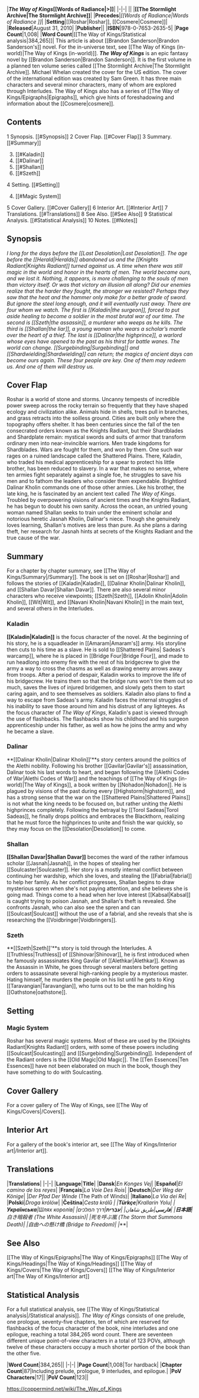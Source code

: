 |***The Way of Kings*[[Words of Radiance\|>]]**|
|-|-|
||
|**[[The Stormlight Archive\|The Stormlight Archive]]**|
|**Precedes**|*[[Words of Radiance\|Words of Radiance ]]*|
|**Setting**|[[Roshar\|Roshar]], [[Cosmere\|Cosmere]]|
|**Released**|August 31, 2010|
|**Publisher**||
|**ISBN**|978-0-7653-2635-5|
|**Page Count**|1,008|
|**Word Count**|[[The Way of Kings/Statistical analysis\|384,265]]|
This article is about [[Brandon Sanderson\|Brandon Sanderson's]] novel. For the in-universe text, see [[The Way of Kings (in-world)\|The Way of Kings (in-world)]].
***The Way of Kings*** is an epic fantasy novel by [[Brandon Sanderson\|Brandon Sanderson]]. It is the first volume in a planned ten volume series called [[The Stormlight Archive\|The Stormlight Archive]]. Michael Whelan created the cover for the US edition. The cover of the international edition was created by Sam Green.
It has three main characters and several minor characters, many of whom are explored through Interludes.
The Way of Kings also has a series of [[The Way of Kings/Epigraphs\|Epigraphs]], which give hints of foreshadowing and information about the [[Cosmere\|cosmere]].

## Contents

1 Synopsis. [[#Synopsis]] 
2 Cover Flap. [[#Cover Flap]] 
3 Summary. [[#Summary]] 

3. [[#Kaladin]] 
3. [[#Dalinar]] 
3. [[#Shallan]] 
3. [[#Szeth]] 


4 Setting. [[#Setting]] 

4. [[#Magic System]] 


5 Cover Gallery. [[#Cover Gallery]] 
6 Interior Art. [[#Interior Art]] 
7 Translations. [[#Translations]] 
8 See Also. [[#See Also]] 
9 Statistical Analysis. [[#Statistical Analysis]] 
10 Notes. [[#Notes]] 


## Synopsis
*I long for the days before the [[Last Desolation\|Last Desolation]].*
*The age before the [[Herald\|Heralds]] abandoned us and the [[Knights Radiant\|Knights Radiant]] turned against us. A time when there was still magic in the world and honor in the hearts of men.*
*The world became ours, and we lost it. Nothing, it appears, is more challenging to the souls of men than victory itself.*
*Or was that victory an illusion all along? Did our enemies realize that the harder they fought, the stronger we resisted? Perhaps they saw that the heat and the hammer only make for a better grade of sword. But ignore the steel long enough, and it will eventually rust away.*
*There are four whom we watch. The first is [[Kaladin\|the surgeon]], forced to put aside healing to become a soldier in the most brutal war of our time. The second is [[Szeth\|the assassin]], a murderer who weeps as he kills. The third is [[Shallan\|the liar]], a young woman who wears a scholar’s mantle over the heart of a thief. The last is [[Dalinar\|the highprince]], a warlord whose eyes have opened to the past as his thirst for battle wanes.*
*The world can change. [[Surgebinding\|Surgebinding]] and [[Shardwielding\|Shardwielding]] can return; the magics of ancient days can become ours again. These four people are key.*
*One of them may redeem us.*
*And one of them will destroy us.*

## Cover Flap
Roshar is a world of stone and storms. Uncanny tempests of incredible power sweep across the rocky terrain so frequently that they have shaped ecology and civilization alike. Animals hide in shells, trees pull in branches, and grass retracts into the soilless ground. Cities are built only where the topography offers shelter.
It has been centuries since the fall of the ten consecrated orders known as the Knights Radiant, but their Shardblades and Shardplate remain: mystical swords and suits of armor that transform ordinary men into near-invincible warriors. Men trade kingdoms for Shardblades. Wars are fought for them, and won by them.
One such war rages on a ruined landscape called the Shattered Plains. There, Kaladin, who traded his medical apprenticeship for a spear to protect his little brother, has been reduced to slavery. In a war that makes no sense, where ten armies fight separately against a single foe, he struggles to save his men and to fathom the leaders who consider them expendable.
Brightlord Dalinar Kholin commands one of those other armies. Like his brother, the late king, he is fascinated by an ancient text called *The Way of Kings*. Troubled by overpowering visions of ancient times and the Knights Radiant, he has begun to doubt his own sanity.
Across the ocean, an untried young woman named Shallan seeks to train under the eminent scholar and notorious heretic Jasnah Kholin, Dalinar's niece. Though she genuinely loves learning, Shallan's motives are less than pure. As she plans a daring theft, her research for Jasnah hints at secrets of the Knights Radiant and the true cause of the war.

## Summary
For a chapter by chapter summary, see [[The Way of Kings/Summary\|/Summary]].
The book is set on [[Roshar\|Roshar]] and follows the stories of [[Kaladin\|Kaladin]], [[Dalinar Kholin\|Dalinar Kholin]], and [[Shallan Davar\|Shallan Davar]]. There are also several minor characters who receive viewpoints; [[Szeth\|Szeth]], [[Adolin Kholin\|Adolin Kholin]], [[Wit\|Wit]], and [[Navani Kholin\|Navani Kholin]] in the main text, and several others in the Interludes.

### Kaladin
**[[Kaladin\|Kaladin]]** is the focus character of the novel. At the beginning of his story, he is a squadleader in [[Amaram\|Amaram's]] army. His storyline then cuts to his time as a slave. He is sold to [[Shattered Plains\| Sadeas's warcamp]], where he is placed in [[Bridge Four\|Bridge Four]], and made to run headlong into enemy fire with the rest of his bridgecrew to give the army a way to cross the chasms as well as drawing enemy arrows away from troops. After a period of despair, Kaladin works to improve the life of his bridgecrew. He trains them so that the bridge runs won't tire them out so much, saves the lives of injured bridgemen, and slowly gets them to start caring again, and to see themselves as soldiers. Kaladin also plans to find a way to escape from Sadeas's army.
Kaladin faces the internal struggles of his inability to save those around him and his distrust of any lighteyes.
As the focus character of *The Way of Kings*, Kaladin's past is viewed through the use of flashbacks. The flashbacks show his childhood and his surgeon apprenticeship under his father, as well as how he joins the army and why he became a slave.

### Dalinar
**[[Dalinar Kholin\|Dalinar Kholin]]'**s story centers around the politics of the Alethi nobility.
Following his brother [[Gavilar\|Gavilar's]] assassination, Dalinar took his last words to heart, and began following the [[Alethi Codes of War\|Alethi Codes of War]] and the teachings of [[The Way of Kings (in-world)\|The Way of Kings]], a book written by [[Nohadon\|Nohadon]]. He is plagued by visions of the past during every [[Highstorm\|highstorm]], and has a strong sense that the war on the [[Shattered Plains\|Shattered Plains]] is not what the king needs to be focused on, but rather uniting the Alethi highprinces completely. Following the betrayal by [[Torol Sadeas\|Torol Sadeas]], he finally drops politics and embraces the Blackthorn, realizing that he must force the highprinces to unite and finish the war quickly, so they may focus on the [[Desolation\|Desolation]] to come.

### Shallan
**[[Shallan Davar\|Shallan Davar]]** becomes the ward of the rather infamous scholar [[Jasnah\|Jasnah]], in the hopes of stealing her [[Soulcaster\|Soulcaster]]. Her story is a mostly internal conflict between continuing her wardship, which she loves, and stealing the [[Fabrial\|fabrial]] to help her family. As her conflict progresses, Shallan begins to draw mysterious spren when she's not paying attention, and she believes she is going mad. Things come to a head when her love interest [[Kabsal\|Kabsal]] is caught trying to poison Jasnah, and Shallan's theft is revealed. She confronts Jasnah, who can also see the spren and can [[Soulcast\|Soulcast]] without the use of a fabrial, and she reveals that she is researching the [[Voidbringer\|Voidbringers]].

### Szeth
**[[Szeth\|Szeth]]'**s story is told through the Interludes. A [[Truthless\|Truthless]] of [[Shinovar\|Shinovar]], he is first introduced when he famously assassinates King Gavilar of [[Alethkar\|Alethkar]]. Known as the Assassin in White, he goes through several masters before getting orders to assassinate several high-ranking people by a mysterious master. Hating himself, he murders the people on his list until he gets to King [[Taravangian\|Taravangian]], who turns out to be the man holding his [[Oathstone\|oathstone]].

## Setting
### Magic System
Roshar has several magic systems. Most of these are used by the [[Knights Radiant\|Knights Radiant]] orders, with some of these powers including [[Soulcast\|Soulcasting]] and [[Surgebinding\|Surgebinding]]. Independent of the Radiant orders is the [[Old Magic\|Old Magic]].
The [[Ten Essences\|Ten Essences]] have not been elaborated on much in the book, though they have something to do with Soulcasting.

## Cover Gallery
For a cover gallery of The Way of Kings, see [[The Way of Kings/Covers\|/Covers]].
## Interior Art
For a gallery of the book's interior art, see [[The Way of Kings/Interior art\|/Interior art]].
## Translations
|**Translations**|
|-|-|
|**Language**|**Title**|
|**Dansk**|*En Konges Vej*|
|**Español**|*El camino de los reyes*|
|**Français**|*La Voie Des Rois*|
|**Deutsch**|*Der Weg der Könige*|
|*Der Pfad Der Winde* (The Path of Winds)|
|**Italiano**|*La Via dei Re*|
|**Polski**|*Droga królów*|
|**Čeština**|*Cesta králů *|
|**Türkçe**|*Krallarin Yolu*|
|**Українська**|*Шлях королів*|
|**فارسی**|*طریق شاهان*|
|**עִבְֿרִית**|*דרך המלכים*|
|**日本語**|白き暗殺者 (The White Assassin)|
|死を呼ぶ嵐 (The Storm that Summons Death)|
|自由への懸け橋 (Bridge to Freedom)|
|****|

## See Also
[[The Way of Kings/Epigraphs\|The Way of Kings/Epigraphs]]
[[The Way of Kings/Headings\|The Way of Kings/Headings]]
[[The Way of Kings/Covers\|The Way of Kings/Covers]]
[[The Way of Kings/Interior art\|The Way of Kings/Interior art]]
## Statistical Analysis
For a full statistical analysis, see [[The Way of Kings/Statistical analysis\|/Statistical analysis]].
*The Way of Kings* consists of one prelude, one prologue, seventy-five chapters, ten of which are reserved for flashbacks of the focus character of the book, nine interludes and one epilogue, reaching a total 384,265 word count. There are seventeen different unique point-of-view characters in a total of 123 POVs, although twelve of these characters occupy a much shorter portion of the book than the other five.

|**Word Count**|384,265||
|-|-|
|**Page Count**|1,008|Tor hardback|
|**Chapter Count**|87|Including prelude, prologue, 9 interludes, and epilogue.|
|**PoV Characters**|17||
|**PoV Count**|123||



https://coppermind.net/wiki/The_Way_of_Kings